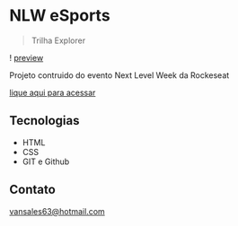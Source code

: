 # NLW eSports 

>Trilha Explorer

! [preview](./github/preview.png)

Projeto contruido do
evento Next Level Week
da Rockeseat

[lique aqui para 
acessar](https://erisvan253031.github.io/SiteProjetoNLW/)

## Tecnologias 

- HTML
- CSS
- GIT e  Github

## Contato 

vansales63@hotmail.com
